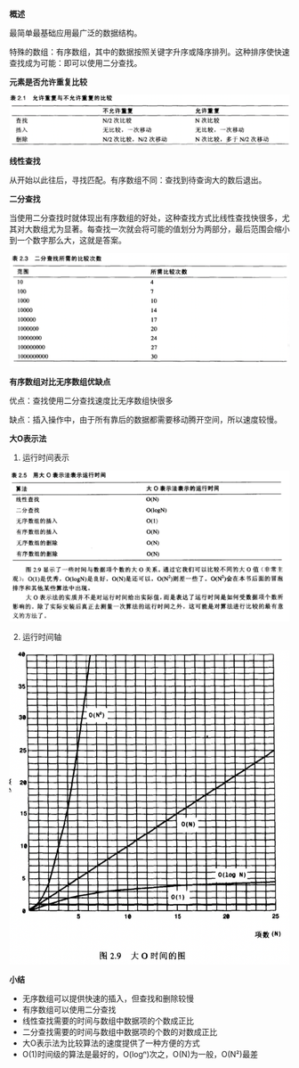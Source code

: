 **概述**

最简单最基础应用最广泛的数据结构。

特殊的数组：有序数组，其中的数据按照关键字升序或降序排列。这种排序使快速查找成为可能：即可以使用二分查找。

**元素是否允许重复比较**

![image-20200405160830327](../all_images/image-20200405160830327.png)

**线性查找**

从开始以此往后，寻找匹配。有序数组不同：查找到待查询大的数后退出。

**二分查找**

当使用二分查找时就体现出有序数组的好处，这种查找方式比线性查找快很多，尤其对大数组尤为显著。每查找一次就会将可能的值划分为两部分，最后范围会缩小到一个数字那么大，这就是答案。

![image-20200405160935786](../all_images/image-20200405160935786.png)

**有序数组对比无序数组优缺点**

优点：查找使用二分查找速度比无序数组快很多

缺点：插入操作中，由于所有靠后的数据都需要移动腾开空间，所以速度较慢。

**大O表示法**

1. 运行时间表示

![image-20200405161204118](../all_images/image-20200405161204118.png)

2. 运行时间轴

![image-20200405161252463](../all_images/image-20200405161252463.png)

**小结**

- 无序数组可以提供快速的插入，但查找和删除较慢
- 有序数组可以使用二分查找
- 线性查找需要的时间与数组中数据项的个数成正比
- 二分查找需要的时间与数组中数据项的个数的对数成正比
- 大O表示法为比较算法的速度提供了一种方便的方式
- O(1)时间级的算法是最好的，O(logⁿ)次之，O(N)为一般，O(N²)最差